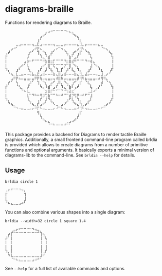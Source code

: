 # diagrams-braille

Functions for rendering diagrams to Braille.

```
⠀⠀⠀⠀⠀⠀⠀⠀⠀⠀⠀⠀⠀⠀⠀⣠⠴⠚⠉⠉⠉⠉⠉⠓⠦⣄⠀⠀⠀⠀⠀⠀⠀⠀⠀⠀⠀⠀⠀⠀⠀
⠀⠀⠀⠀⠀⠀⠀⠀⠀⠀⠀⠀⠀⣠⠞⠁⠀⠀⠀⠀⠀⠀⠀⠀⠀⠈⠳⣄⠀⠀⠀⠀⠀⠀⠀⠀⠀⠀⠀⠀⠀
⠀⠀⠀⠀⠀⠀⠀⠀⠀⠀⠀⠀⢰⠃⠀⠀⠀⠀⠀⠀⠀⠀⠀⠀⠀⠀⠀⠘⡆⠀⠀⠀⠀⠀⠀⠀⠀⠀⠀⠀⠀
⠀⠀⠀⠀⣀⣠⠤⠤⠤⠤⢤⣀⣏⣠⠤⠤⠤⠤⢤⣀⣀⣀⡤⠤⠤⠤⠤⣄⣹⣀⡤⠤⠤⠤⠤⣄⣀⠀⠀⠀⠀
⠀⢀⡴⠚⠁⠀⠀⠀⠀⠀⣠⠞⣟⠦⡀⠀⠀⠀⣠⠖⠉⠲⣄⠀⠀⠀⢀⡴⣻⠳⣄⠀⠀⠀⠀⠀⠈⠓⢦⡀⠀
⢠⠞⠀⠀⠀⠀⠀⠀⢀⡞⠁⠀⢹⡀⠙⣆⠀⡼⠁⠀⠀⠀⠈⢧⠀⣰⠋⢠⡏⠀⠈⢳⡀⠀⠀⠀⠀⠀⠀⠳⡄
⡟⠀⠀⠀⠀⠀⠀⠀⡼⠀⠀⠀⠀⠹⣄⠘⣾⠁⠀⠀⠀⠀⠀⠈⣷⠃⣠⠏⠀⠀⠀⠀⢧⠀⠀⠀⠀⠀⠀⠀⢳
⡇⠀⠀⠀⠀⠀⠀⣠⡷⠒⠋⠉⠉⠉⠛⣳⣿⣒⡋⠉⠉⠉⠙⣒⣿⣞⠛⠉⠉⠉⠙⠒⢾⣄⠀⠀⠀⠀⠀⠀⢸
⡇⠀⠀⠀⠀⣠⠞⠁⢧⠀⠀⠀⠀⢠⠞⢁⣿⠉⢯⡉⠉⢉⡝⠉⣿⡈⠳⡄⠀⠀⠀⠀⣼⠈⠳⣄⠀⠀⠀⠀⢸
⠹⡄⠀⠀⣰⠃⠀⠀⠘⣆⠀⠀⢠⠏⢀⡼⠈⢧⠀⢹⣀⡏⠀⡼⠁⢧⡀⠹⡄⠀⠀⣰⠃⠀⠀⠘⣆⠀⠀⢠⠏
⠀⠘⢦⡀⣇⣀⣤⠤⠤⢬⣧⣄⣟⣠⣾⠤⠤⠬⣷⣄⣿⣠⣾⠥⠤⠤⣷⣄⣻⣀⣼⡥⠤⠤⢤⣀⣸⢀⡴⠋⠀
⠀⠀⣠⠟⡟⠦⠤⣤⣤⡤⣤⠟⡟⢷⡤⢤⣤⡤⢤⠾⣿⠷⡤⢤⣤⣤⢤⡾⢻⠻⣦⢤⣤⣤⠤⠴⢻⠻⣄⠀⠀
⢀⡞⠁⠀⢳⠀⠀⠀⢀⡼⠁⠀⢹⡀⠙⣆⠀⡴⠋⢠⠿⡄⠙⢦⠀⣰⠋⢀⡏⠀⠈⢧⡀⠀⠀⠀⡾⠀⠈⢳⡀
⡞⠀⠀⠀⠈⢣⡀⠀⡼⠁⠀⠀⠀⠳⡄⠸⣾⠁⣠⠏⠀⠹⣄⠈⣷⠇⢠⠞⠀⠀⠀⠀⢧⠀⢀⡜⠁⠀⠀⠀⢳
⡇⠀⠀⠀⠀⠀⠙⠦⣇⡀⠀⠀⠀⠀⠈⣲⣿⡞⠓⠋⠉⠙⠚⢳⣽⣖⠁⠀⠀⠀⠀⢀⣸⠴⠋⠀⠀⠀⠀⠀⢸
⡇⠀⠀⠀⠀⠀⠀⠀⣇⠉⠙⠓⠒⢛⡽⢉⣷⠉⠉⠓⠒⠚⠉⠉⣾⡙⢫⡛⠒⠚⠋⠉⣸⠀⠀⠀⠀⠀⠀⠀⢸
⠹⡄⠀⠀⠀⠀⠀⠀⠸⣄⠀⠀⢠⠏⠀⡼⠙⣆⠀⠀⠀⠀⠀⣰⠋⢧⠀⠹⡄⠀⠀⣠⠇⠀⠀⠀⠀⠀⠀⢠⠏
⠀⠙⢦⡀⠀⠀⠀⠀⠀⠘⢦⡀⡞⣠⠞⠁⠀⠈⠣⣀⠀⣠⠜⠁⠀⠈⠳⣄⢳⢀⡴⠃⠀⠀⠀⠀⠀⢀⡴⠋⠀
⠀⠀⠀⠙⠲⠤⣤⣀⣀⣠⡤⠽⡟⠧⣤⣀⣀⣀⡤⠼⠛⠧⢤⣀⣀⣀⣤⠼⢻⠯⢤⣄⣀⣀⣠⠤⠖⠋⠀⠀⠀
⠀⠀⠀⠀⠀⠀⠀⠀⠀⠀⠀⠀⢻⡀⠀⠀⠀⠀⠀⠀⠀⠀⠀⠀⠀⠀⠀⢀⡏⠀⠀⠀⠀⠀⠀⠀⠀⠀⠀⠀⠀
⠀⠀⠀⠀⠀⠀⠀⠀⠀⠀⠀⠀⠀⢳⡀⠀⠀⠀⠀⠀⠀⠀⠀⠀⠀⠀⢀⡞⠀⠀⠀⠀⠀⠀⠀⠀⠀⠀⠀⠀⠀
⠀⠀⠀⠀⠀⠀⠀⠀⠀⠀⠀⠀⠀⠀⠙⠦⣄⠀⠀⠀⠀⠀⠀⢀⣠⠴⠋⠀⠀⠀⠀⠀⠀⠀⠀⠀⠀⠀⠀⠀⠀
⠀⠀⠀⠀⠀⠀⠀⠀⠀⠀⠀⠀⠀⠀⠀⠀⠈⠉⠓⠒⠒⠒⠚⠉⠁⠀⠀⠀⠀⠀⠀⠀⠀⠀⠀⠀⠀⠀⠀⠀⠀
```

This package provides a backend for Diagrams to render tactile Braille graphics.
Additionally, a small frontend command-line program called brldia is
provided which allows to create diagrams from a number of primitive
functions and optional arguments.  It basically exports a minimal
version of diagrams-lib to the command-line. See ``brldia --help`` for details.

## Usage

```shell
brldia circle 1
```

```
⢠⠖⠋⠉⠉⠙⠲⡄
⡏⠀⠀⠀⠀⠀⠀⢹
⣇⠀⠀⠀⠀⠀⠀⣸
⠘⠦⣄⣀⣀⣠⠴⠃
```

You can also combine various shapes into a single diagram:

```shell
brldia --width=32 circle 1 square 1.4
```

```
⠀⠀⢀⡤⠖⠋⠉⠉⠉⠉⠙⠲⢤⡀⠀⠀
⠀⡴⡏⠉⠉⠉⠉⠉⠉⠉⠉⠉⠉⢹⢦⠀
⡼⠁⡇⠀⠀⠀⠀⠀⠀⠀⠀⠀⠀⢸⠈⢧
⡇⠀⡇⠀⠀⠀⠀⠀⠀⠀⠀⠀⠀⢸⠀⢸
⡇⠀⡇⠀⠀⠀⠀⠀⠀⠀⠀⠀⠀⢸⠀⢸
⢳⡀⡇⠀⠀⠀⠀⠀⠀⠀⠀⠀⠀⢸⢀⡞
⠀⠳⣇⣀⣀⣀⣀⣀⣀⣀⣀⣀⣀⣸⠞⠀
⠀⠀⠈⠓⠦⣄⣀⣀⣀⣀⣠⠴⠚⠁⠀⠀
```

See ``--help`` for a full list of available commands and options.

